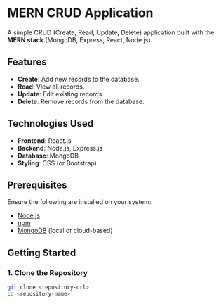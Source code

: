 # MERN CRUD Application

A simple CRUD (Create, Read, Update, Delete) application built with the **MERN stack** (MongoDB, Express, React, Node.js).

## Features

- **Create**: Add new records to the database.
- **Read**: View all records.
- **Update**: Edit existing records.
- **Delete**: Remove records from the database.

## Technologies Used

- **Frontend**: React.js
- **Backend**: Node.js, Express.js
- **Database**: MongoDB
- **Styling**: CSS (or Bootstrap)

## Prerequisites

Ensure the following are installed on your system:

- [Node.js](https://nodejs.org/)
- [npm](https://www.npmjs.com/)
- [MongoDB](https://www.mongodb.com/) (local or cloud-based)

## Getting Started

### 1. Clone the Repository

```bash
git clone <repository-url>
cd <repository-name>

